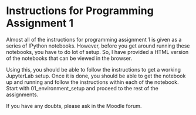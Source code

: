 # Instructions for Programming Assignment 1

Almost all of the instructions for programming assignment 1 is given as a series of IPython notebooks. However, before you get around running these notebooks, you have to do lot of setup. So, I have provided a HTML version of the notebooks that can be viewed in the browser.

Using this, you should be able to follow the instructions to get a working JupyterLab setup. Once it is done, you should be able to get the notebook up and running and follow the instructions within each of the notebook. Start with 01_environment_setup and proceed to the rest of the assignments.

If you have any doubts, please ask in the Moodle forum.
